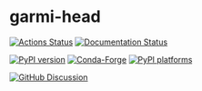 # garmi-head

[![Actions Status][actions-badge]][actions-link]
[![Documentation Status][rtd-badge]][rtd-link]

[![PyPI version][pypi-version]][pypi-link]
[![Conda-Forge][conda-badge]][conda-link]
[![PyPI platforms][pypi-platforms]][pypi-link]

[![GitHub Discussion][github-discussions-badge]][github-discussions-link]

<!-- SPHINX-START -->

<!-- prettier-ignore-start -->
[actions-badge]:            https://github.com/tum-robotics/garmi-head/workflows/CI/badge.svg
[actions-link]:             https://github.com/tum-robotics/garmi-head/actions
[conda-badge]:              https://img.shields.io/conda/vn/conda-forge/garmi-head
[conda-link]:               https://github.com/conda-forge/garmi-head-feedstock
[github-discussions-badge]: https://img.shields.io/static/v1?label=Discussions&message=Ask&color=blue&logo=github
[github-discussions-link]:  https://github.com/tum-robotics/garmi-head/discussions
[pypi-link]:                https://pypi.org/project/garmi-head/
[pypi-platforms]:           https://img.shields.io/pypi/pyversions/garmi-head
[pypi-version]:             https://img.shields.io/pypi/v/garmi-head
[rtd-badge]:                https://readthedocs.org/projects/garmi-head/badge/?version=latest
[rtd-link]:                 https://garmi-head.readthedocs.io/en/latest/?badge=latest

<!-- prettier-ignore-end -->
